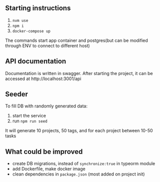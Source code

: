 ## Starting instructions

1. `nvm use`
2. `npm i`
3. `docker-compose up`

The commands start app container and postgres(but can be modified through ENV to connect to different host)

## API documentation
Documentation is written in swagger. After starting the project, it can be accessed at http://localhost:3001/api

## Seeder
To fill DB with randomly generated data:
1. start the service
2. run `npm run seed`

It will generate 10 projects, 50 tags, and for each project between 10-50 tasks

## What could be improved
- create DB migrations, instead of `synchronize:true` in typeorm module
- add Dockerfile, make docker image
- clean dependencies in `package.json` (most added on project init)